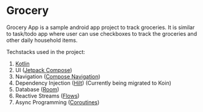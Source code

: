 # Grocery
Grocery App is a sample android app project to track groceries. It is similar to task/todo app where user can use checkboxes to track the groceries and other daily household items. 

Techstacks used in the project: 

1. [Kotlin](https://kotlinlang.org/) 
2. UI ([Jetpack Compose](https://developer.android.com/compose))
3. Navigation ([Compose Navigation](https://developer.android.com/develop/ui/compose/navigation)) 
4. Dependency Injection ([Hilt](https://dagger.dev/hilt/)) (Currently being migrated to Koin)
5. Database ([Room](https://developer.android.com/training/data-storage/room))
6. Reactive Streams ([Flows](https://kotlinlang.org/api/kotlinx.coroutines/kotlinx-coroutines-core/kotlinx.coroutines.flow/-flow/))
7. Async Programming ([Coroutines](https://kotlinlang.org/docs/coroutines-overview.html))
